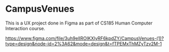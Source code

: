 # CampusVenues
This is a UX project done in Figma as part of CS185 Human Computer Interaction course.

https://www.figma.com/file/3uh9elIROIKXlyRF6kpdZY/CampusVenues-(1)?type=design&node-id=2%3A62&mode=design&t=fTPEMxThMZyTzv2M-1
